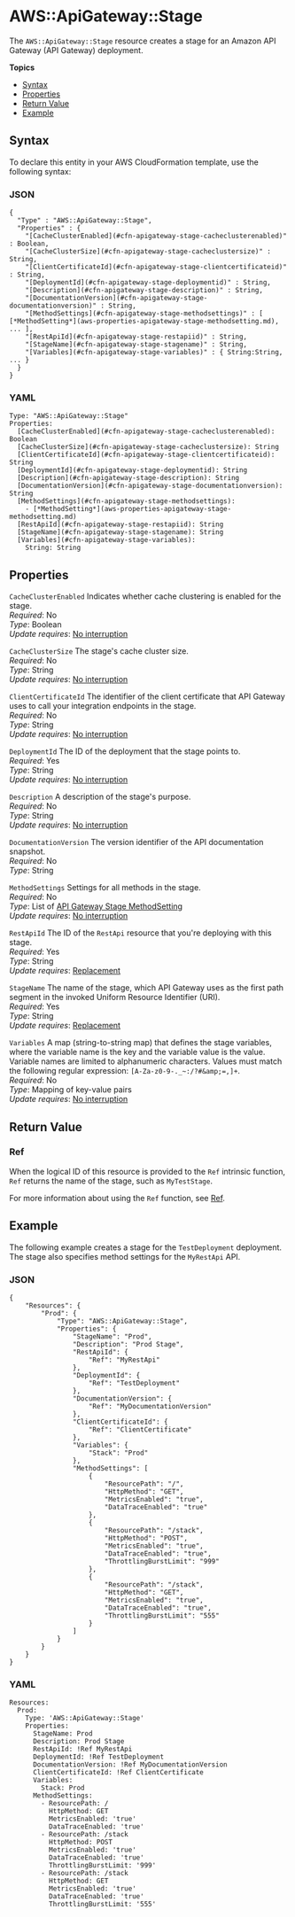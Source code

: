 # AWS::ApiGateway::Stage<a name="aws-resource-apigateway-stage"></a>

The `AWS::ApiGateway::Stage` resource creates a stage for an Amazon API Gateway \(API Gateway\) deployment\.

**Topics**
+ [Syntax](#aws-resource-apigateway-stage-syntax)
+ [Properties](#w3ab2c21c10c80b9)
+ [Return Value](#w3ab2c21c10c80c11)
+ [Example](#aws-resource-apigateway-stage-examples)

## Syntax<a name="aws-resource-apigateway-stage-syntax"></a>

To declare this entity in your AWS CloudFormation template, use the following syntax:

### JSON<a name="aws-resource-apigateway-stage-syntax.json"></a>

```
{
  "Type" : "AWS::ApiGateway::Stage",
  "Properties" : {
    "[CacheClusterEnabled](#cfn-apigateway-stage-cacheclusterenabled)" : Boolean,
    "[CacheClusterSize](#cfn-apigateway-stage-cacheclustersize)" : String,
    "[ClientCertificateId](#cfn-apigateway-stage-clientcertificateid)" : String,
    "[DeploymentId](#cfn-apigateway-stage-deploymentid)" : String,
    "[Description](#cfn-apigateway-stage-description)" : String,
    "[DocumentationVersion](#cfn-apigateway-stage-documentationversion)" : String,
    "[MethodSettings](#cfn-apigateway-stage-methodsettings)" : [ [*MethodSetting*](aws-properties-apigateway-stage-methodsetting.md), ... ],
    "[RestApiId](#cfn-apigateway-stage-restapiid)" : String,
    "[StageName](#cfn-apigateway-stage-stagename)" : String,
    "[Variables](#cfn-apigateway-stage-variables)" : { String:String, ... }
  }
}
```

### YAML<a name="aws-resource-apigateway-stage-syntax.yaml"></a>

```
Type: "AWS::ApiGateway::Stage"
Properties:
  [CacheClusterEnabled](#cfn-apigateway-stage-cacheclusterenabled): Boolean
  [CacheClusterSize](#cfn-apigateway-stage-cacheclustersize): String
  [ClientCertificateId](#cfn-apigateway-stage-clientcertificateid): String
  [DeploymentId](#cfn-apigateway-stage-deploymentid): String
  [Description](#cfn-apigateway-stage-description): String
  [DocumentationVersion](#cfn-apigateway-stage-documentationversion): String
  [MethodSettings](#cfn-apigateway-stage-methodsettings):
    - [*MethodSetting*](aws-properties-apigateway-stage-methodsetting.md)
  [RestApiId](#cfn-apigateway-stage-restapiid): String
  [StageName](#cfn-apigateway-stage-stagename): String
  [Variables](#cfn-apigateway-stage-variables):
    String: String
```

## Properties<a name="w3ab2c21c10c80b9"></a>

`CacheClusterEnabled`  <a name="cfn-apigateway-stage-cacheclusterenabled"></a>
Indicates whether cache clustering is enabled for the stage\.  
*Required*: No  
*Type*: Boolean  
*Update requires*: [No interruption](using-cfn-updating-stacks-update-behaviors.md#update-no-interrupt)

`CacheClusterSize`  <a name="cfn-apigateway-stage-cacheclustersize"></a>
The stage's cache cluster size\.  
*Required*: No  
*Type*: String  
*Update requires*: [No interruption](using-cfn-updating-stacks-update-behaviors.md#update-no-interrupt)

`ClientCertificateId`  <a name="cfn-apigateway-stage-clientcertificateid"></a>
The identifier of the client certificate that API Gateway uses to call your integration endpoints in the stage\.  
*Required*: No  
*Type*: String  
*Update requires*: [No interruption](using-cfn-updating-stacks-update-behaviors.md#update-no-interrupt)

`DeploymentId`  <a name="cfn-apigateway-stage-deploymentid"></a>
The ID of the deployment that the stage points to\.  
*Required*: Yes  
*Type*: String  
*Update requires*: [No interruption](using-cfn-updating-stacks-update-behaviors.md#update-no-interrupt)

`Description`  <a name="cfn-apigateway-stage-description"></a>
A description of the stage's purpose\.  
*Required*: No  
*Type*: String  
*Update requires*: [No interruption](using-cfn-updating-stacks-update-behaviors.md#update-no-interrupt)

`DocumentationVersion`  <a name="cfn-apigateway-stage-documentationversion"></a>
The version identifier of the API documentation snapshot\.  
*Required*: No  
*Type*: String

`MethodSettings`  <a name="cfn-apigateway-stage-methodsettings"></a>
Settings for all methods in the stage\.  
*Required*: No  
*Type*: List of [API Gateway Stage MethodSetting](aws-properties-apigateway-stage-methodsetting.md)  
*Update requires*: [No interruption](using-cfn-updating-stacks-update-behaviors.md#update-no-interrupt)

`RestApiId`  <a name="cfn-apigateway-stage-restapiid"></a>
The ID of the `RestApi` resource that you're deploying with this stage\.  
*Required*: Yes  
*Type*: String  
*Update requires*: [Replacement](using-cfn-updating-stacks-update-behaviors.md#update-replacement)

`StageName`  <a name="cfn-apigateway-stage-stagename"></a>
The name of the stage, which API Gateway uses as the first path segment in the invoked Uniform Resource Identifier \(URI\)\.  
*Required*: Yes  
*Type*: String  
*Update requires*: [Replacement](using-cfn-updating-stacks-update-behaviors.md#update-replacement)

`Variables`  <a name="cfn-apigateway-stage-variables"></a>
A map \(string\-to\-string map\) that defines the stage variables, where the variable name is the key and the variable value is the value\. Variable names are limited to alphanumeric characters\. Values must match the following regular expression: `[A-Za-z0-9-._~:/?#&amp;=,]+`\.  
*Required*: No  
*Type*: Mapping of key\-value pairs  
*Update requires*: [No interruption](using-cfn-updating-stacks-update-behaviors.md#update-no-interrupt)

## Return Value<a name="w3ab2c21c10c80c11"></a>

### Ref<a name="w3ab2c21c10c80c11b2"></a>

When the logical ID of this resource is provided to the `Ref` intrinsic function, `Ref` returns the name of the stage, such as `MyTestStage`\.

For more information about using the `Ref` function, see [Ref](intrinsic-function-reference-ref.md)\.

## Example<a name="aws-resource-apigateway-stage-examples"></a>

The following example creates a stage for the `TestDeployment` deployment\. The stage also specifies method settings for the `MyRestApi` API\.

### JSON<a name="aws-resource-apigateway-stage-example.json"></a>

```
{
    "Resources": {
        "Prod": {
            "Type": "AWS::ApiGateway::Stage",
            "Properties": {
                "StageName": "Prod",
                "Description": "Prod Stage",
                "RestApiId": {
                    "Ref": "MyRestApi"
                },
                "DeploymentId": {
                    "Ref": "TestDeployment"
                },
                "DocumentationVersion": {
                    "Ref": "MyDocumentationVersion"
                },
                "ClientCertificateId": {
                    "Ref": "ClientCertificate"
                },
                "Variables": {
                    "Stack": "Prod"
                },
                "MethodSettings": [
                    {
                        "ResourcePath": "/",
                        "HttpMethod": "GET",
                        "MetricsEnabled": "true",
                        "DataTraceEnabled": "true"
                    },
                    {
                        "ResourcePath": "/stack",
                        "HttpMethod": "POST",
                        "MetricsEnabled": "true",
                        "DataTraceEnabled": "true",
                        "ThrottlingBurstLimit": "999"
                    },
                    {
                        "ResourcePath": "/stack",
                        "HttpMethod": "GET",
                        "MetricsEnabled": "true",
                        "DataTraceEnabled": "true",
                        "ThrottlingBurstLimit": "555"
                    }
                ]
            }
        }
    }
}
```

### YAML<a name="aws-resource-apigateway-stage-example.yaml"></a>

```
Resources:
  Prod:
    Type: 'AWS::ApiGateway::Stage'
    Properties:
      StageName: Prod
      Description: Prod Stage
      RestApiId: !Ref MyRestApi
      DeploymentId: !Ref TestDeployment
      DocumentationVersion: !Ref MyDocumentationVersion
      ClientCertificateId: !Ref ClientCertificate
      Variables:
        Stack: Prod
      MethodSettings:
        - ResourcePath: /
          HttpMethod: GET
          MetricsEnabled: 'true'
          DataTraceEnabled: 'true'
        - ResourcePath: /stack
          HttpMethod: POST
          MetricsEnabled: 'true'
          DataTraceEnabled: 'true'
          ThrottlingBurstLimit: '999'
        - ResourcePath: /stack
          HttpMethod: GET
          MetricsEnabled: 'true'
          DataTraceEnabled: 'true'
          ThrottlingBurstLimit: '555'
```